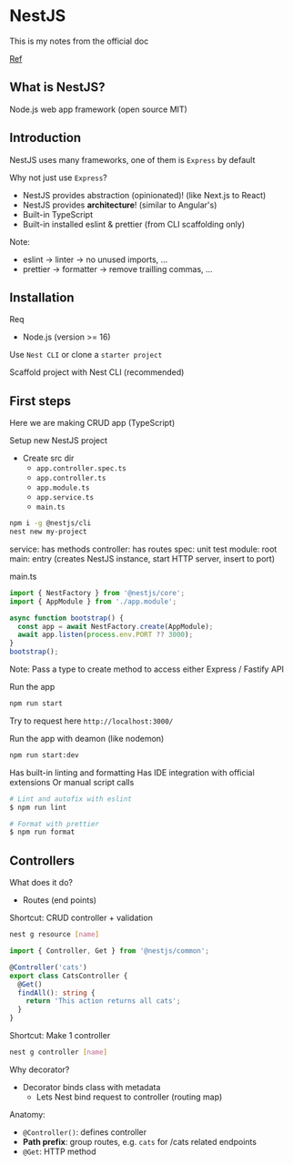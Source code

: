 # NestJS

This is my notes from the official doc

[Ref](https://nestjs.com/)

## What is NestJS?

Node.js web app framework (open source MIT)

## Introduction

NestJS uses many frameworks, one of them is `Express` by default

Why not just use `Express`?
- NestJS provides abstraction (opinionated)! (like Next.js to React)
- NestJS provides **architecture**! (similar to Angular's)
- Built-in TypeScript
- Built-in installed eslint & prettier (from CLI scaffolding only)

Note:
- eslint -> linter -> no unused imports, ...
- prettier -> formatter -> remove trailling commas, ...

## Installation

Req
- Node.js (version >= 16)

Use `Nest CLI` or clone a `starter project`

Scaffold project with Nest CLI (recommended)

## First steps

Here we are making CRUD app (TypeScript)

Setup new NestJS project
- Create src dir
  - `app.controller.spec.ts`
  - `app.controller.ts`
  - `app.module.ts`
  - `app.service.ts`
  - `main.ts`
```bash
npm i -g @nestjs/cli
nest new my-project
```

service: has methods
controller: has routes
spec: unit test
module: root
main: entry (creates NestJS instance, start HTTP server, insert to port)

main.ts
```ts
import { NestFactory } from '@nestjs/core';
import { AppModule } from './app.module';

async function bootstrap() {
  const app = await NestFactory.create(AppModule);
  await app.listen(process.env.PORT ?? 3000);
}
bootstrap();
```

Note: Pass a type to create method to access either Express / Fastify API

Run the app
```bash
npm run start
```

Try to request here `http://localhost:3000/`

Run the app with deamon (like nodemon)
```bash
npm run start:dev
```

Has built-in linting and formatting
Has IDE integration with official extensions
Or manual script calls
```bash
# Lint and autofix with eslint
$ npm run lint

# Format with prettier
$ npm run format
```

## Controllers

What does it do?
- Routes (end points)

Shortcut: CRUD controller + validation
```bash
nest g resource [name]
```
```ts
import { Controller, Get } from '@nestjs/common';

@Controller('cats')
export class CatsController {
  @Get()
  findAll(): string {
    return 'This action returns all cats';
  }
}
```

Shortcut: Make 1 controller
```bash
nest g controller [name]
```

Why decorator?
- Decorator binds class with metadata
  - Lets Nest bind request to controller (routing map)

Anatomy:
- `@Controller()`: defines controller
- **Path prefix**: group routes, e.g. `cats` for /cats related endpoints
- `@Get`: HTTP method
